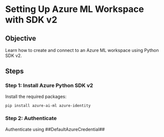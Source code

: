 # Setting Up Azure ML Workspace with SDK v2

## Objective
Learn how to create and connect to an Azure ML workspace using Python SDK v2.

## Steps

### Step 1: Install Azure Python SDK v2
Install the required packages:
```bash
pip install azure-ai-ml azure-identity
```
### Step 2: Authenticate
Authenticate using ##DefaultAzureCredential##

